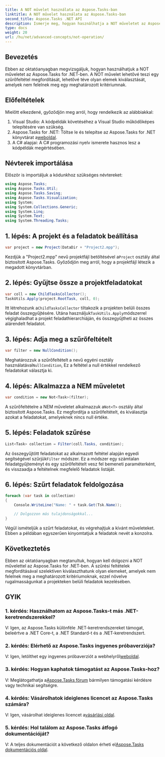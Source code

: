 ```yaml
---
title: A NOT művelet használata az Aspose.Tasks-ban
linktitle: A NOT művelet használata az Aspose.Tasks-ban
second_title: Aspose.Tasks .NET API
description: Ismerje meg, hogyan használhatja a NOT műveletet az Aspose.Tasks for .NET-ben a feladatok hatékony szűrésére. Bővítse projektkezelési képességeit most.
type: docs
weight: 20
url: /hu/net/advanced-concepts/not-operation/
---
```

## Bevezetés

Ebben az oktatóanyagban megvizsgáljuk, hogyan használhatjuk a NOT műveletet az Aspose.Tasks for .NET-ben. A NOT művelet lehetővé teszi egy szűrőfeltétel megfordítását, lehetővé téve olyan elemek kiválasztását, amelyek nem felelnek meg egy meghatározott kritériumnak.

## Előfeltételek

Mielőtt elkezdené, győződjön meg arról, hogy rendelkezik az alábbiakkal:

1. Visual Studio: A kódpéldák követéséhez a Visual Studio működőképes telepítésére van szükség.
2.  Aspose.Tasks for .NET: Töltse le és telepítse az Aspose.Tasks for .NET könyvtárat a[weboldal](https://releases.aspose.com/tasks/net/).
3. A C# alapjai: A C# programozási nyelv ismerete hasznos lesz a kódpéldák megértésében.

## Névterek importálása

Először is importáljuk a kódunkhoz szükséges névtereket:

```csharp
using Aspose.Tasks;
using Aspose.Tasks.Util;
using Aspose.Tasks.Saving;
using Aspose.Tasks.Visualization;
using System;
using System.Collections.Generic;
using System.Linq;
using System.Text;
using System.Threading.Tasks;
```

## 1. lépés: A projekt és a feladatok beállítása

```csharp
var project = new Project(DataDir + "Project2.mpp");
```

 Kezdjük a "Project2.mpp" nevű projektfájl betöltésével a`Project` osztály által biztosított Aspose.Tasks. Győződjön meg arról, hogy a projektfájl létezik a megadott könyvtárban.

## 2. lépés: Gyűjtse össze a projektfeladatokat

```csharp
var coll = new ChildTasksCollector();
TaskUtils.Apply(project.RootTask, coll, 0);
```

 Itt létrehozunk a`ChildTasksCollector` tiltakozik a projekten belüli összes feladat összegyűjtésére. Utána használjuk`TaskUtils.Apply`módszerrel végighaladhat a projekt feladathierarchiáján, és összegyűjtheti az összes alárendelt feladatot.

## 3. lépés: Adja meg a szűrőfeltételt

```csharp
var filter = new NullCondition();
```

 Meghatározzuk a szűrőfeltételt a nevű egyéni osztály használatával`NullCondition`, Ez a feltétel a null értékkel rendelkező feladatokat választja ki.

## 4. lépés: Alkalmazza a NEM műveletet

```csharp
var condition = new Not<Task>(filter);
```

 A szűrőfeltételre a NEM műveletet alkalmazzuk a`Not<T>` osztály által biztosított Aspose.Tasks. Ez megfordítja a szűrőfeltételt, és kiválasztja azokat a feladatokat, amelyeknek nincs null értéke.

## 5. lépés: Feladatok szűrése

```csharp
List<Task> collection = Filter(coll.Tasks, condition);
```

 Az összegyűjtött feladatokat az alkalmazott feltétel alapján egyedi segítségével szűrjük`Filter` módszer. Ez a módszer egy számtalan feladatgyűjteményt és egy szűrőfeltételt vesz fel bemeneti paraméterként, és visszaadja a feltételnek megfelelő feladatok listáját.

## 6. lépés: Szűrt feladatok feldolgozása

```csharp
foreach (var task in collection)
{
    Console.WriteLine("Name: " + task.Get(Tsk.Name));

    // Dolgozzon más tulajdonságokkal...
}
```

Végül ismételjük a szűrt feladatokat, és végrehajtjuk a kívánt műveleteket. Ebben a példában egyszerűen kinyomtatjuk a feladatok nevét a konzolra.

## Következtetés

Ebben az oktatóanyagban megtanultuk, hogyan kell dolgozni a NOT művelettel az Aspose.Tasks for .NET-ben. A szűrési feltételek megfordításával szelektíven kiválaszthatunk olyan elemeket, amelyek nem felelnek meg a meghatározott kritériumoknak, ezzel növelve rugalmasságunkat a projekteken belüli feladatok kezelésében.

## GYIK

### 1. kérdés: Használhatom az Aspose.Tasks-t más .NET-keretrendszerekkel?

V: Igen, az Aspose.Tasks különféle .NET-keretrendszereket támogat, beleértve a .NET Core-t, a .NET Standard-t és a .NET-keretrendszert.

### 2. kérdés: Elérhető az Aspose.Tasks ingyenes próbaverziója?

 V: Igen, letölthet egy ingyenes próbaverziót a webhelyről[weboldal](https://releases.aspose.com/).

### 3. kérdés: Hogyan kaphatok támogatást az Aspose.Tasks-hoz?

 V: Meglátogathatja a[Aspose.Tasks fórum](https://forum.aspose.com/c/tasks/15) bármilyen támogatási kérdésre vagy technikai segítségre.

### 4. kérdés: Vásárolhatok ideiglenes licencet az Aspose.Tasks számára?

 V: Igen, vásárolhat ideiglenes licencet a[vásárlási oldal](https://purchase.aspose.com/temporary-license/).

### 5. kérdés: Hol találom az Aspose.Tasks átfogó dokumentációját?

 V: A teljes dokumentációt a következő oldalon érheti el[Aspose.Tasks dokumentációs oldal](https://reference.aspose.com/tasks/net/).